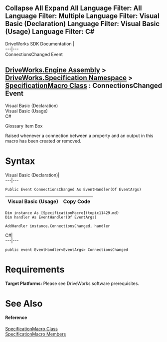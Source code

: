 Collapse All Expand All Language Filter: All  Language Filter: Multiple  Language Filter: Visual Basic (Declaration) Language Filter: Visual Basic (Usage) Language Filter: C#  
---  
DriveWorks SDK Documentation  |   
---|---  
ConnectionsChanged Event   
  
[DriveWorks.Engine Assembly](topic2156.md) > [DriveWorks.Specification Namespace](topic10764.md) > [SpecificationMacro Class](topic11429.md) : ConnectionsChanged Event  
---  
  
Visual Basic (Declaration)    
Visual Basic (Usage)    
C# 

Glossary Item Box

Raised whenever a connection between a property and an output in this macro has been created or removed. 

# Syntax

Visual Basic (Declaration)|   
---|---  
      
    
    Public Event ConnectionsChanged As EventHandler(Of EventArgs)  
  
Visual Basic (Usage)| Copy Code  
---|---  
      
    
    Dim instance As [SpecificationMacro](topic11429.md)
    Dim handler As EventHandler(Of EventArgs)
     
    AddHandler instance.ConnectionsChanged, handler  
  
C#|   
---|---  
      
    
    public event EventHandler<EventArgs> ConnectionsChanged  
  
# Requirements

**Target Platforms:** Please see DriveWorks software prerequisites.

# See Also

#### Reference

[SpecificationMacro Class](topic11429.md)   
[SpecificationMacro Members](topic11430.md)


